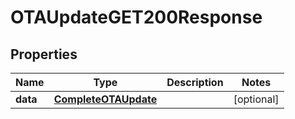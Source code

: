 

# OTAUpdateGET200Response


## Properties

| Name | Type | Description | Notes |
|------------ | ------------- | ------------- | -------------|
|**data** | [**CompleteOTAUpdate**](CompleteOTAUpdate.md) |  |  [optional] |



